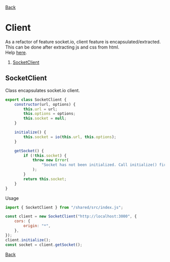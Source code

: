 [Back](index.md)

# Client

As a refactor of feature socket.io, client feature is encapsulated/extracted.
This can be done after extracting js and css from html.  
Help [here](../../note/html_template.md).

1. [SocketClient](#socketclient)

## SocketClient

Class encapsulates socket.io client.

```javascript
export class SocketClient {
    constructor(url, options) {
        this.url = url;
        this.options = options;
        this.socket = null;
    }

    initialize() {
        this.socket = io(this.url, this.options);
    }

    getSocket() {
        if (!this.socket) {
            throw new Error(
                "Socket has not been initialized. Call initialize() first."
            );
        }
        return this.socket;
    }
}
```

Usage

```javascript
import { SocketClient } from "/shared/src/index.js";

const client = new SocketClient("http://localhost:3000", {
    cors: {
        origin: "*",
    },
});
client.initialize();
const socket = client.getSocket();
```

[Back](index.md)
